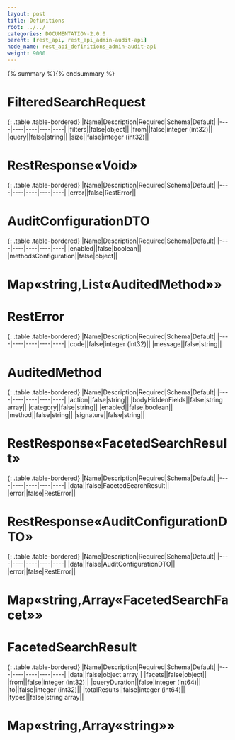 ```yaml
---
layout: post
title: Definitions
root: ../../
categories: DOCUMENTATION-2.0.0
parent: [rest_api, rest_api_admin-audit-api]
node_name: rest_api_definitions_admin-audit-api
weight: 9000
---
```


{% summary %}{% endsummary %}

# FilteredSearchRequest


{: .table .table-bordered}
|Name|Description|Required|Schema|Default|
|----|----|----|----|----|
|filters||false|object||
|from||false|integer (int32)||
|query||false|string||
|size||false|integer (int32)||


# RestResponse«Void»


{: .table .table-bordered}
|Name|Description|Required|Schema|Default|
|----|----|----|----|----|
|error||false|RestError||


# AuditConfigurationDTO


{: .table .table-bordered}
|Name|Description|Required|Schema|Default|
|----|----|----|----|----|
|enabled||false|boolean||
|methodsConfiguration||false|object||


# Map«string,List«AuditedMethod»»

# RestError


{: .table .table-bordered}
|Name|Description|Required|Schema|Default|
|----|----|----|----|----|
|code||false|integer (int32)||
|message||false|string||


# AuditedMethod


{: .table .table-bordered}
|Name|Description|Required|Schema|Default|
|----|----|----|----|----|
|action||false|string||
|bodyHiddenFields||false|string array||
|category||false|string||
|enabled||false|boolean||
|method||false|string||
|signature||false|string||


# RestResponse«FacetedSearchResult»


{: .table .table-bordered}
|Name|Description|Required|Schema|Default|
|----|----|----|----|----|
|data||false|FacetedSearchResult||
|error||false|RestError||


# RestResponse«AuditConfigurationDTO»


{: .table .table-bordered}
|Name|Description|Required|Schema|Default|
|----|----|----|----|----|
|data||false|AuditConfigurationDTO||
|error||false|RestError||


# Map«string,Array«FacetedSearchFacet»»

# FacetedSearchResult


{: .table .table-bordered}
|Name|Description|Required|Schema|Default|
|----|----|----|----|----|
|data||false|object array||
|facets||false|object||
|from||false|integer (int32)||
|queryDuration||false|integer (int64)||
|to||false|integer (int32)||
|totalResults||false|integer (int64)||
|types||false|string array||


# Map«string,Array«string»»


